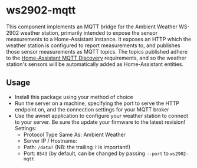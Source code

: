 # ws2902-mqtt

This component implements an MQTT bridge for the Ambient Weather WS-2902 weather station, primarily intended to expose the sensor measurements to a Home-Assistant instance.
It exposes an HTTP which the weather station is configured to report measurements to, and publishes those sensor measurements as MQTT topics.
The topics published adhere to the [Home-Assistant MQTT Discovery](https://www.home-assistant.io/docs/mqtt/discovery/) requirements, and so the weather station's sensors will be automatically added as Home-Assistant entities.

## Usage

- Install this package using your method of choice
- Run the server on a machine, specifying the port to serve the HTTP endpoint on, and the connection settings for your MQTT broker
- Use the awnet application to configure your weather station to connect to your server. Be sure the update your firmware to the latest revision! Settings:
  - Protocol Type Same As: Ambient Weather
  - Server IP / Hostname: <your server host>
  - Path: `/data?` (NB: the trailing `?` is important!)
  - Port: `8543` (by default, can be changed by passing `--port` to `ws2902-mqtt`
